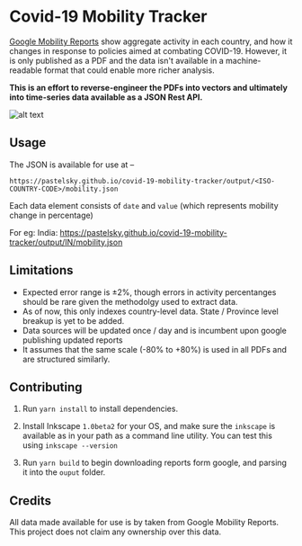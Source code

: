 # Covid-19 Mobility Tracker
[Google Mobility Reports](https://www.google.com/covid19/mobility/) show aggregate activity in each country, 
and how it changes in response to policies aimed at combating COVID-19. However, it is only published as a PDF
and the data isn't available in a machine-readable format that could enable more richer analysis.

**This is an effort to reverse-engineer the PDFs into vectors and ultimately into time-series data available as a JSON Rest API.**

![alt text](https://github.com/pastelsky/covid-19-mobility-tracker/raw/master/code.png "")

## Usage
The JSON is available for use at –
```
https://pastelsky.github.io/covid-19-mobility-tracker/output/<ISO-COUNTRY-CODE>/mobility.json
```

Each data element consists of `date` and `value` (which represents mobility change in percentage)

For eg: India: https://pastelsky.github.io/covid-19-mobility-tracker/output/IN/mobility.json

## Limitations
- Expected error range is ±2%, though errors in activity percentanges 
 should be rare given the methodolgy used to extract data.
- As of now, this only indexes country-level data. State / Province level breakup is yet to be added.
- Data sources will be updated once / day and is incumbent upon google publishing updated reports
- It assumes that the same scale (-80% to +80%) is used in all PDFs and are structured similarly.

## Contributing
1. Run `yarn install` to install dependencies.
2. Install Inkscape `1.0beta2` for your OS, and make sure the `inkscape` is available 
as in your path as a command line utility.
You can test this using `inkscape --version`

3. Run `yarn build` to begin downloading reports form google, and parsing it into the `ouput` folder.

## Credits
All data made available for use is by taken from Google Mobility Reports. 
This project does not claim any ownership over this data.

